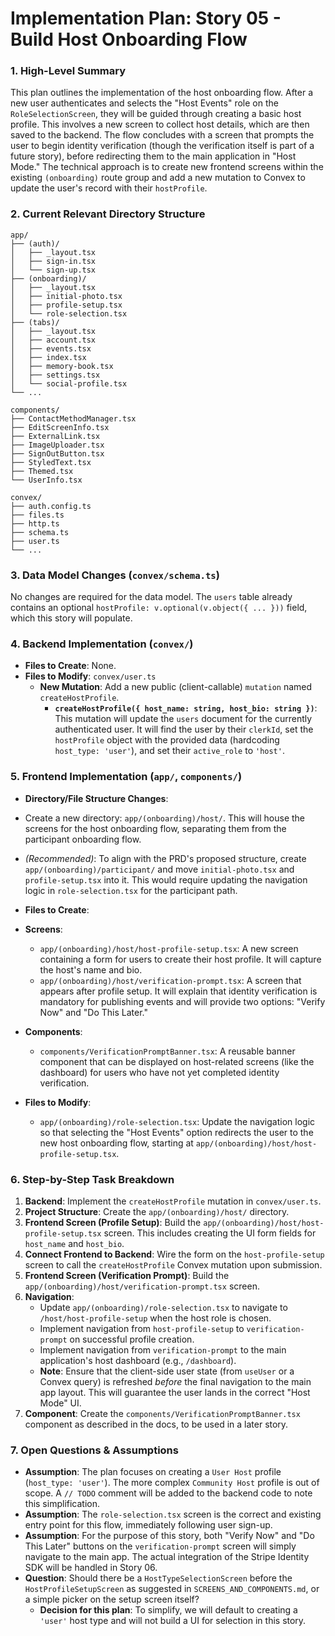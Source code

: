 # Implementation Plan: Story 05 - Build Host Onboarding Flow

### 1. High-Level Summary

This plan outlines the implementation of the host onboarding flow. After a new user authenticates and selects the "Host Events" role on the `RoleSelectionScreen`, they will be guided through creating a basic host profile. This involves a new screen to collect host details, which are then saved to the backend. The flow concludes with a screen that prompts the user to begin identity verification (though the verification itself is part of a future story), before redirecting them to the main application in "Host Mode." The technical approach is to create new frontend screens within the existing `(onboarding)` route group and add a new mutation to Convex to update the user's record with their `hostProfile`.

### 2. Current Relevant Directory Structure

```
app/
├── (auth)/
│   ├── _layout.tsx
│   ├── sign-in.tsx
│   └── sign-up.tsx
├── (onboarding)/
│   ├── _layout.tsx
│   ├── initial-photo.tsx
│   ├── profile-setup.tsx
│   └── role-selection.tsx
├── (tabs)/
│   ├── _layout.tsx
│   ├── account.tsx
│   ├── events.tsx
│   ├── index.tsx
│   ├── memory-book.tsx
│   ├── settings.tsx
│   └── social-profile.tsx
└── ...

components/
├── ContactMethodManager.tsx
├── EditScreenInfo.tsx
├── ExternalLink.tsx
├── ImageUploader.tsx
├── SignOutButton.tsx
├── StyledText.tsx
├── Themed.tsx
└── UserInfo.tsx

convex/
├── auth.config.ts
├── files.ts
├── http.ts
├── schema.ts
├── user.ts
└── ...
```

### 3. Data Model Changes (`convex/schema.ts`)

No changes are required for the data model. The `users` table already contains an optional `hostProfile: v.optional(v.object({ ... }))` field, which this story will populate.

### 4. Backend Implementation (`convex/`)

- **Files to Create**: None.
- **Files to Modify**: `convex/user.ts`
  - **New Mutation**: Add a new public (client-callable) `mutation` named `createHostProfile`.
    - **`createHostProfile({ host_name: string, host_bio: string })`**: This mutation will update the `users` document for the currently authenticated user. It will find the user by their `clerkId`, set the `hostProfile` object with the provided data (hardcoding `host_type: 'user'`), and set their `active_role` to `'host'`.

### 5. Frontend Implementation (`app/`, `components/`)

- **Directory/File Structure Changes**:

- Create a new directory: `app/(onboarding)/host/`. This will house the screens for the host onboarding flow, separating them from the participant onboarding flow.
- _(Recommended)_: To align with the PRD's proposed structure, create `app/(onboarding)/participant/` and move `initial-photo.tsx` and `profile-setup.tsx` into it. This would require updating the navigation logic in `role-selection.tsx` for the participant path.

- **Files to Create**:

- **Screens**:
  - `app/(onboarding)/host/host-profile-setup.tsx`: A new screen containing a form for users to create their host profile. It will capture the host's name and bio.
  - `app/(onboarding)/host/verification-prompt.tsx`: A screen that appears after profile setup. It will explain that identity verification is mandatory for publishing events and will provide two options: "Verify Now" and "Do This Later."
- **Components**:
  - `components/VerificationPromptBanner.tsx`: A reusable banner component that can be displayed on host-related screens (like the dashboard) for users who have not yet completed identity verification.

- **Files to Modify**:
  - `app/(onboarding)/role-selection.tsx`: Update the navigation logic so that selecting the "Host Events" option redirects the user to the new host onboarding flow, starting at `app/(onboarding)/host/host-profile-setup.tsx`.

### 6. Step-by-Step Task Breakdown

1.  **Backend**: Implement the `createHostProfile` mutation in `convex/user.ts`.
2.  **Project Structure**: Create the `app/(onboarding)/host/` directory.
3.  **Frontend Screen (Profile Setup)**: Build the `app/(onboarding)/host/host-profile-setup.tsx` screen. This includes creating the UI form fields for `host_name` and `host_bio`.
4.  **Connect Frontend to Backend**: Wire the form on the `host-profile-setup` screen to call the `createHostProfile` Convex mutation upon submission.
5.  **Frontend Screen (Verification Prompt)**: Build the `app/(onboarding)/host/verification-prompt.tsx` screen.
6.  **Navigation**:
    - Update `app/(onboarding)/role-selection.tsx` to navigate to `/host/host-profile-setup` when the host role is chosen.
    - Implement navigation from `host-profile-setup` to `verification-prompt` on successful profile creation.
    - Implement navigation from `verification-prompt` to the main application's host dashboard (e.g., `/dashboard`).
    - **Note**: Ensure that the client-side user state (from `useUser` or a Convex query) is refreshed _before_ the final navigation to the main app layout. This will guarantee the user lands in the correct "Host Mode" UI.
7.  **Component**: Create the `components/VerificationPromptBanner.tsx` component as described in the docs, to be used in a later story.

### 7. Open Questions & Assumptions

- **Assumption**: The plan focuses on creating a `User Host` profile (`host_type: 'user'`). The more complex `Community Host` profile is out of scope. A `// TODO` comment will be added to the backend code to note this simplification.
- **Assumption**: The `role-selection.tsx` screen is the correct and existing entry point for this flow, immediately following user sign-up.
- **Assumption**: For the purpose of this story, both "Verify Now" and "Do This Later" buttons on the `verification-prompt` screen will simply navigate to the main app. The actual integration of the Stripe Identity SDK will be handled in Story 06.
- **Question**: Should there be a `HostTypeSelectionScreen` before the `HostProfileSetupScreen` as suggested in `SCREENS_AND_COMPONENTS.md`, or a simple picker on the setup screen itself?
  - **Decision for this plan**: To simplify, we will default to creating a `'user'` host type and will not build a UI for selection in this story.
